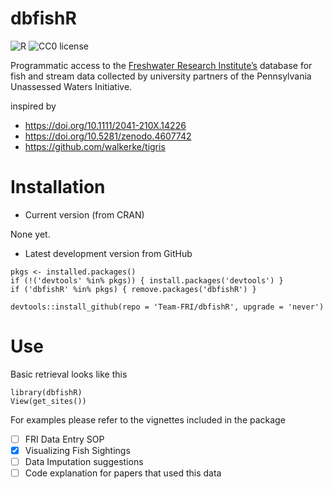 # dbfishR

![R](https://img.shields.io/badge/R-4.0.x-blue)
![CC0 license](https://img.shields.io/badge/License-CC0-green.svg)

Programmatic access to the [Freshwater Research Institute’s](https://www.susqu.edu/academics/centers-and-programs/freshwater-research-institute/) database for fish and stream data collected by university partners of the Pennsylvania Unassessed Waters Initiative.


inspired by

* https://doi.org/10.1111/2041-210X.14226
* https://doi.org/10.5281/zenodo.4607742
* https://github.com/walkerke/tigris

# Installation

* Current version (from CRAN)

None yet.

* Latest development version from GitHub

```{r}
pkgs <- installed.packages()
if (!('devtools' %in% pkgs)) { install.packages('devtools') }
if ('dbfishR' %in% pkgs) { remove.packages('dbfishR') }

devtools::install_github(repo = 'Team-FRI/dbfishR', upgrade = 'never')
```

# Use

Basic retrieval looks like this

```{r}
library(dbfishR)
View(get_sites())
```

For examples please refer to the vignettes included in the package

- [ ] FRI Data Entry SOP
- [x] Visualizing Fish Sightings
- [ ] Data Imputation suggestions
- [ ] Code explanation for papers that used this data
